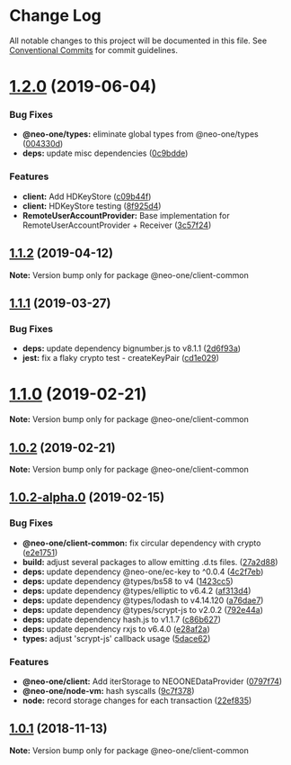 # Change Log

All notable changes to this project will be documented in this file.
See [Conventional Commits](https://conventionalcommits.org) for commit guidelines.

# [1.2.0](https://github.com/neo-one-suite/neo-one/compare/@neo-one/client-common@1.1.2...@neo-one/client-common@1.2.0) (2019-06-04)


### Bug Fixes

* **@neo-one/types:** eliminate global types from @neo-one/types ([004330d](https://github.com/neo-one-suite/neo-one/commit/004330d))
* **deps:** update misc dependencies ([0c9bdde](https://github.com/neo-one-suite/neo-one/commit/0c9bdde))


### Features

* **client:** Add HDKeyStore ([c09b44f](https://github.com/neo-one-suite/neo-one/commit/c09b44f))
* **client:** HDKeyStore testing ([8f925d4](https://github.com/neo-one-suite/neo-one/commit/8f925d4))
* **RemoteUserAccountProvider:** Base implementation for RemoteUserAccountProvider + Receiver ([3c57f24](https://github.com/neo-one-suite/neo-one/commit/3c57f24))





## [1.1.2](https://github.com/neo-one-suite/neo-one/compare/@neo-one/client-common@1.1.1...@neo-one/client-common@1.1.2) (2019-04-12)

**Note:** Version bump only for package @neo-one/client-common





## [1.1.1](https://github.com/neo-one-suite/neo-one/compare/@neo-one/client-common@1.1.0...@neo-one/client-common@1.1.1) (2019-03-27)


### Bug Fixes

* **deps:** update dependency bignumber.js to v8.1.1 ([2d6f93a](https://github.com/neo-one-suite/neo-one/commit/2d6f93a))
* **jest:** fix a flaky crypto test - createKeyPair ([cd1e029](https://github.com/neo-one-suite/neo-one/commit/cd1e029))





# [1.1.0](https://github.com/neo-one-suite/neo-one/compare/@neo-one/client-common@1.0.2...@neo-one/client-common@1.1.0) (2019-02-21)

**Note:** Version bump only for package @neo-one/client-common





## [1.0.2](https://github.com/neo-one-suite/neo-one/compare/@neo-one/client-common@1.0.2-alpha.0...@neo-one/client-common@1.0.2) (2019-02-21)

**Note:** Version bump only for package @neo-one/client-common





## [1.0.2-alpha.0](https://github.com/neo-one-suite/neo-one/compare/@neo-one/client-common@1.0.1...@neo-one/client-common@1.0.2-alpha.0) (2019-02-15)


### Bug Fixes

* **@neo-one/client-common:** fix circular dependency with crypto ([e2e1751](https://github.com/neo-one-suite/neo-one/commit/e2e1751))
* **build:** adjust several packages to allow emitting .d.ts files. ([27a2d88](https://github.com/neo-one-suite/neo-one/commit/27a2d88))
* **deps:** update dependency @neo-one/ec-key to ^0.0.4 ([4c2f7eb](https://github.com/neo-one-suite/neo-one/commit/4c2f7eb))
* **deps:** update dependency @types/bs58 to v4 ([1423cc5](https://github.com/neo-one-suite/neo-one/commit/1423cc5))
* **deps:** update dependency @types/elliptic to v6.4.2 ([af313d4](https://github.com/neo-one-suite/neo-one/commit/af313d4))
* **deps:** update dependency @types/lodash to v4.14.120 ([a76dae7](https://github.com/neo-one-suite/neo-one/commit/a76dae7))
* **deps:** update dependency @types/scrypt-js to v2.0.2 ([792e44a](https://github.com/neo-one-suite/neo-one/commit/792e44a))
* **deps:** update dependency hash.js to v1.1.7 ([c86b627](https://github.com/neo-one-suite/neo-one/commit/c86b627))
* **deps:** update dependency rxjs to v6.4.0 ([e28af2a](https://github.com/neo-one-suite/neo-one/commit/e28af2a))
* **types:** adjust 'scrypt-js' callback usage ([5dace62](https://github.com/neo-one-suite/neo-one/commit/5dace62))


### Features

* **@neo-one/client:** Add iterStorage to NEOONEDataProvider ([0797f74](https://github.com/neo-one-suite/neo-one/commit/0797f74))
* **@neo-one/node-vm:** hash syscalls ([9c7f378](https://github.com/neo-one-suite/neo-one/commit/9c7f378))
* **node:** record storage changes for each transaction ([22ef835](https://github.com/neo-one-suite/neo-one/commit/22ef835))





## [1.0.1](https://github.com/neo-one-suite/neo-one/compare/@neo-one/client-common@1.0.0...@neo-one/client-common@1.0.1) (2018-11-13)

**Note:** Version bump only for package @neo-one/client-common
